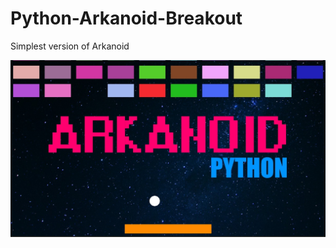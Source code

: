 # Python-Arkanoid-Breakout
Simplest version of Arkanoid

![alt text](screenshots/screen.jpg "Arkanoid")
